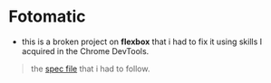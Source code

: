 # Fotomatic
- this is a broken project on **flexbox** that i had to fix it using skills I acquired in the Chrome DevTools.
>the [spec file](https://github.com/HamzaZaher/Fotomatic/blob/main/fotomatic_spec_landing.jpg) that i had to follow.
